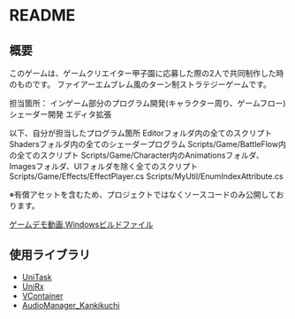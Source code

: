 # README

## 概要
このゲームは、ゲームクリエイター甲子園に応募した際の2人で共同制作した時のものです。
ファイアーエムブレム風のターン制ストラテジーゲームです。

担当箇所：
インゲーム部分のプログラム開発(キャラクター周り、ゲームフロー)
シェーダー開発
エディタ拡張

以下、自分が担当したプログラム箇所
Editorフォルダ内の全てのスクリプト
Shadersフォルダ内の全てのシェーダープログラム
Scripts/Game/BattleFlow内の全てのスクリプト
Scripts/Game/Character内のAnimationsフォルダ、Imagesフォルダ、UIフォルダを除く全てのスクリプト
Scripts/Game/Effects/EffectPlayer.cs
Scripts/MyUtil/EnumIndexAttribute.cs 

※有償アセットを含むため、プロジェクトではなくソースコードのみ公開しております。

[ゲームデモ動画,Windowsビルドファイル](https://drive.google.com/drive/folders/1ITOinszZOug6LnoYzXnvHWOxr432sh49?usp=sharing)

## 使用ライブラリ
* [UniTask](https://github.com/Cysharp/UniTask)
* [UniRx](https://assetstore.unity.com/packages/tools/integration/unirx-reactive-extensions-for-unity-17276?locale=ja-JP)
* [VContainer](https://github.com/hadashiA/VContainer?path=VContainer/Assets/VContainer#1.12.0)
* [AudioManager_Kankikuchi](https://github.com/kankikuchi/AudioManager)

